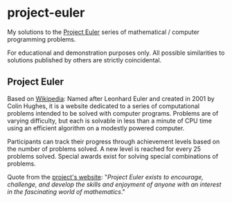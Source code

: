 # project-euler
My solutions to the [Project Euler](https://projecteuler.net) series of mathematical / computer programming problems.

For educational and demonstration purposes only. All possible similarities to solutions published by others are strictly coincidental.

## Project Euler
Based on [Wikipedia](https://en.wikipedia.org/wiki/Project_Euler): Named after Leonhard Euler and created in 2001 by Colin Hughes, it is a website dedicated to a series of computational problems intended to be solved with computer programs. Problems are of varying difficulty, but each is solvable in less than a minute of CPU time using an efficient algorithm on a modestly powered computer.

Participants can track their progress through achievement levels based on the number of problems solved. A new level is reached for every 25 problems solved. Special awards exist for solving special combinations of problems.

Quote from the [project's website](https://projecteuler.net): "_Project Euler exists to encourage, challenge, and develop the skills and enjoyment of anyone with an interest in the fascinating world of mathematics_."
